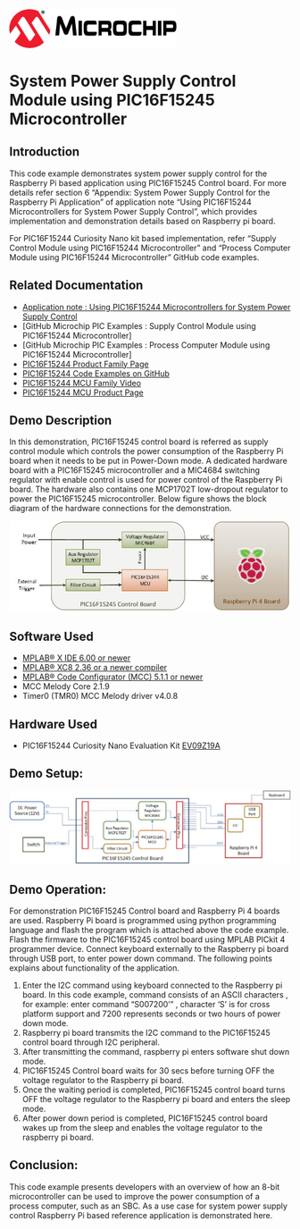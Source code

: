 <!-- Please do not change this html logo with link -->
<a href="https://www.microchip.com" rel="nofollow"><img src="images/microchip.png" alt="MCHP" width="300"/></a>

# System Power Supply Control Module using PIC16F15245 Microcontroller

## Introduction

This code example demonstrates system power supply control for the Raspberry Pi based application using PIC16F15245 Control board. For more details refer section 6 “Appendix: System Power Supply Control for the Raspberry Pi Application” of application note “Using PIC16F15244 Microcontrollers for System Power Supply Control”, which provides implementation and demonstration details based on Raspberry pi board.

For PIC16F15244 Curiosity Nano kit based implementation, refer “Supply Control Module using PIC16F15244 Microcontroller” and “Process Computer Module using PIC16F15244 Microcontroller” GitHub code examples. 

## Related Documentation

- [Application note : Using PIC16F15244 Microcontrollers for System Power Supply Control]( https://www.microchip.com/DS00004121)
- [GitHub Microchip PIC Examples : Supply Control Module using PIC16F15244 Microcontroller]
- [GitHub Microchip PIC Examples : Process Computer Module using PIC16F15244 Microcontroller]
- [PIC16F15244 Product Family Page](https://www.microchip.com/en-us/products/microcontrollers-and-microprocessors/8-bit-mcus/pic-mcus/pic16f15244)
- [PIC16F15244 Code Examples on GitHub](https://github.com/microchip-pic-avr-examples?q=pic16f15244&type=&language=&sort=)
- [PIC16F15244 MCU Family Video](https://www.youtube.com/watch?v=nHLv3Th-o-s)
- [PIC16F15244 MCU Product Page](https://www.microchip.com/en-us/product/PIC16F15244)

## Demo Description

In this demonstration, PIC16F15245 control board is referred as supply control module which controls the power consumption of the Raspberry Pi board when it needs to be put in Power-Down mode. A dedicated hardware board with a PIC16F15245 microcontroller and a MIC4684 switching regulator with enable control is used for power control of the Raspberry Pi board. The hardware also contains one MCP1702T low-dropout regulator to power the PIC16F15245 microcontroller. Below figure shows the block diagram of the hardware connections for the demonstration.

<p align="center">
  <img width=auto height=auto src="images/blockdiagram.jpg">
</p>

## Software Used

- [MPLAB® X IDE 6.00 or newer](http://www.microchip.com/mplab/mplab-x-ide)
- [MPLAB® XC8 2.36 or a newer compiler](http://www.microchip.com/mplab/compilers)
- [MPLAB® Code Configurator (MCC) 5.1.1 or newer](https://www.microchip.com/mplab/mplab-code-configurator)
- MCC Melody Core 2.1.9
- Timer0 (TMR0) MCC Melody driver v4.0.8


## Hardware Used

- PIC16F15244 Curiosity Nano Evaluation Kit [EV09Z19A](https://www.microchip.com/en-us/development-tool/EV09Z19A)

## Demo Setup:

<p align="center">
  <img width=auto height=auto src="images/demo-setup.jpg">
</p>

## Demo Operation:

For demonstration PIC16F15245 Control board and Raspberry Pi 4 boards are used. Raspberry Pi board is programmed using python programming language and flash the program which is attached above the code example. Flash the firmware to the PIC16F15245 control board using MPLAB PICkit 4 programmer device. Connect keyboard externally to the Raspberry pi board through USB port, to enter power down command. The following points explains about functionality of the application.
1.	Enter the I2C command using keyboard connected to the Raspberry pi board. In this code example, command consists of an ASCII characters , for example: enter command  “S007200’” , character ‘S’ is for cross platform support and 7200 represents seconds or two hours of power down mode.
2.	Raspberry pi board transmits the I2C command to the PIC16F15245 control board through I2C peripheral.
3.	After transmitting the command, raspberry pi enters software shut down mode. 
4.	PIC16F15245 Control board waits for 30 secs before turning OFF the voltage regulator to the Raspberry pi board. 
5.	Once the waiting period is completed, PIC16F15245 control board turns OFF the voltage regulator to the Raspberry pi board and enters the sleep mode.
6.	After power down period is completed, PIC16F15245 control board wakes up from the sleep and enables the voltage regulator to the raspberry pi board.


## Conclusion:

This code example presents developers with an overview of how an 8-bit microcontroller can be used to improve the power consumption of a process computer, such as an SBC. As a use case for system power supply control Raspberry Pi based reference application is demonstrated here. 


 
